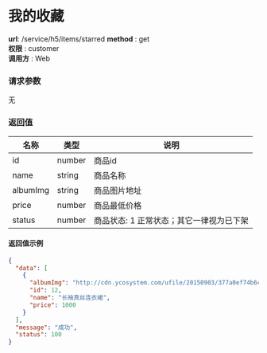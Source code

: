 我的收藏
=======

**url**: /service/h5/items/starred
**method** : get  
**权限** : customer  
**调用方** : Web

### 请求参数

无


### 返回值

|   名称   |  类型  |                   说明                   |
|----------|--------|------------------------------------------|
| id       | number | 商品id                                   |
| name     | string | 商品名称                                 |
| albumImg | string | 商品图片地址                             |
| price    | number | 商品最低价格                             |
| status   | number | 商品状态: 1 正常状态；其它一律视为已下架 |


#### 返回值示例

```json
{
  "data": [
    {
      "albumImg": "http://cdn.ycosystem.com/ufile/20150903/377a0ef74b6c4c75b221f6a38e5cc0ce",
      "id": 12,
      "name": "长袖真丝连衣裙",
      "price": 1000
    }
  ],
  "message": "成功",
  "status": 100
}
```